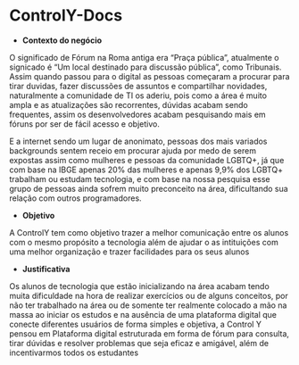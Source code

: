 # ControlY-Docs

- **Contexto do negócio**

O significado de Fórum na Roma antiga era “Praça pública”, atualmente o signicado é “Um local destinado para discussão pública”, como Tribunais. Assim quando passou para o digital as pessoas começaram a procurar para tirar duvidas, fazer discussões de assuntos e compartilhar novidades, naturalmente a comunidade de TI os aderiu, pois como a área é muito ampla e as atualizações são recorrentes, dúvidas acabam sendo frequentes, assim os desenvolvedores acabam pesquisando mais em fóruns por ser de fácil acesso e objetivo. 

E a internet sendo um lugar de anonimato, pessoas dos mais variados backgrounds sentem receio em procurar ajuda por medo de serem expostas assim como mulheres e pessoas da comunidade LGBTQ+, já que com base na IBGE apenas 20% das mulheres e apenas 9,9% dos LGBTQ+ trabalham ou estudam tecnologia, e com base na nossa pesquisa esse grupo de pessoas ainda sofrem muito preconceito na área,  dificultando sua relação com outros programadores.



- **Objetivo**

A ControlY tem como objetivo trazer a melhor comunicação entre os alunos com o mesmo propósito a tecnologia além de ajudar o as intituições com uma melhor organização e trazer facilidades para os seus alunos 

- **Justificativa**

Os alunos de tecnologia que estão inicializando na área acabam tendo muita dificuldade na hora de realizar exercícios ou de alguns conceitos, por não ter trabalhado na área ou de somente ter realmente colocado a mão na massa ao iniciar os estudos e na ausência de uma plataforma digital que conecte diferentes usuários de forma simples e objetiva, a Control Y pensou em Plataforma digital estruturada em forma de fórum para consulta, tirar dúvidas e resolver problemas que seja eficaz e amigável, além de incentivarmos todos os estudantes
